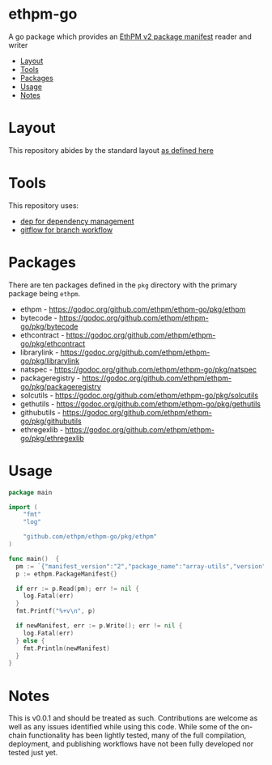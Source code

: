 ethpm-go
=========================
A go package which provides an [EthPM v2 package manifest](https://github.com/ethpm/ethpm-spec) reader and writer

<!-- START doctoc generated TOC please keep comment here to allow auto update -->
<!-- DON'T EDIT THIS SECTION, INSTEAD RE-RUN doctoc TO UPDATE -->


- [Layout](#layout)
- [Tools](#tools)
- [Packages](#packages)
- [Usage](#usage)
- [Notes](#notes)

<!-- END doctoc generated TOC please keep comment here to allow auto update -->

# Layout
This repository abides by the standard layout [as defined here](https://github.com/golang-standards/project-layout)

# Tools
This repository uses:  
* [dep for dependency management](https://golang.github.io/dep/)
* [gitflow for branch workflow](https://www.atlassian.com/git/tutorials/comparing-workflows/gitflow-workflow)  

# Packages
There are ten packages defined in the `pkg` directory with the primary package being `ethpm`.   

* ethpm - https://godoc.org/github.com/ethpm/ethpm-go/pkg/ethpm   
* bytecode - https://godoc.org/github.com/ethpm/ethpm-go/pkg/bytecode   
* ethcontract - https://godoc.org/github.com/ethpm/ethpm-go/pkg/ethcontract   
* librarylink - https://godoc.org/github.com/ethpm/ethpm-go/pkg/librarylink   
* natspec - https://godoc.org/github.com/ethpm/ethpm-go/pkg/natspec   
* packageregistry - https://godoc.org/github.com/ethpm/ethpm-go/pkg/packageregistry   
* solcutils - https://godoc.org/github.com/ethpm/ethpm-go/pkg/solcutils   
* gethutils - https://godoc.org/github.com/ethpm/ethpm-go/pkg/gethutils   
* githubutils - https://godoc.org/github.com/ethpm/ethpm-go/pkg/githubutils   
* ethregexlib - https://godoc.org/github.com/ethpm/ethpm-go/pkg/ethregexlib   

# Usage
```go
package main

import (
	"fmt"
	"log"

	"github.com/ethpm/ethpm-go/pkg/ethpm"
)

func main()  {
  pm := `{"manifest_version":"2","package_name":"array-utils","version":"1.2.7"}`
  p := ethpm.PackageManifest{}

  if err := p.Read(pm); err != nil {
    log.Fatal(err)
  }
  fmt.Printf("%+v\n", p)

  if newManifest, err := p.Write(); err != nil {
    log.Fatal(err)
  } else {
    fmt.Println(newManifest)
  }
}
```

# Notes
This is v0.0.1 and should be treated as such. Contributions are welcome as well as any issues identified while using this code. While some of the on-chain functionality has been lightly tested, many of the full compilation, deployment, and publishing workflows have not been fully developed nor tested just yet.
